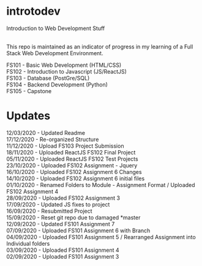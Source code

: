# introtodev

Introduction to Web Development Stuff<br/><br/>

This repo is maintained as an indicator of progress in my learning of a Full Stack Web Development Environment.<br/>

FS101 - Basic Web Development (HTML/CSS)<br/>
FS102 - Introduction to Javascript (JS/ReactJS)<br/>
FS103 - Database (PostGre/SQL)<br/>
FS104 - Backend Development (Python)<br/>
FS105 - Capstone

# Updates

12/03/2020 - Updated Readme<br/>
17/12/2020 - Re-organized Structure<br/>
11/12/2020 - Upload FS103 Project Submission<br/>
18/11/2020 - Uploaded ReactJS FS102 Final Project<br/>
05/11/2020 - Uploaded ReactJS FS102 Test Projects<br/>
23/10/2020 - Uploaded FS102 Assignment - Jquery<br/>
16/10/2020 - Uploaded FS102 Assignment 6 Changes<br/>
14/10/2020 - Uploaded FS102 Assignment 6 initial files<br/>
01/10/2020 - Renamed Folders to Module - Assignment Format / Uploaded FS102 Assignment 4<br/>
28/09/2020 - Uploaded FS102 Assignment 3<br/>
17/09/2020 - Updated JS fixes to project<br/>
16/09/2020 - Resubmitted Project<br/>
15/09/2020 - Reset git repo due to damaged \*master<br/>
12/09/2020 - Updated FS101 Assignment 7<br/>
07/09/2020 - Uploaded FS101 Assignment 6 with Branch<br/>
04/09/2020 - Uploaded FS101 Assignment 5 / Rearranged Assignment into Individual folders<br/>
03/09/2020 - Uploaded FS101 Assignment 4<br/>
02/09/2020 - Uploaded FS101 Assignment 3<br/>
